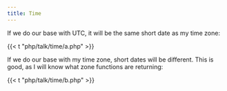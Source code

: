 ```yaml
---
title: Time
---
```


If we do our base with UTC, it will be the same short date as my time zone:

{{< t "php/talk/time/a.php" >}}

If we do our base with my time zone, short dates will be different. This is
good, as I will know what zone functions are returning:

{{< t "php/talk/time/b.php" >}}
